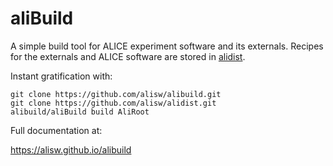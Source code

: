 # aliBuild

A simple build tool for ALICE experiment software and its externals. Recipes
for the externals and ALICE software are stored in
[alidist](https://github.com/alisw/alidist).

Instant gratification with:

    git clone https://github.com/alisw/alibuild.git
    git clone https://github.com/alisw/alidist.git
    alibuild/aliBuild build AliRoot

Full documentation at:

<https://alisw.github.io/alibuild>
